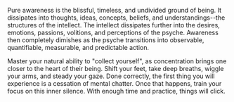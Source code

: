 Pure awareness is the blissful, timeless, and undivided ground of being. It dissipates into thoughts, ideas, concepts, beliefs, and understandings--the structures of the intellect. The intellect dissipates further into the desires, emotions, passions, volitions, and perceptions of the psyche. Awareness then completely dimishes as the psyche transitions into observable, quantifiable, measurable, and predictable action.

Master your natural ability to "collect yourself", as concentration brings one closer to the heart of their being. Shift your feet, take deep breaths, wiggle your arms, and steady your gaze. Done correctly, the first thing you will experience is a cessation of mental chatter. Once that happens, train your focus on this inner silence. With enough time and practice, things will click.

